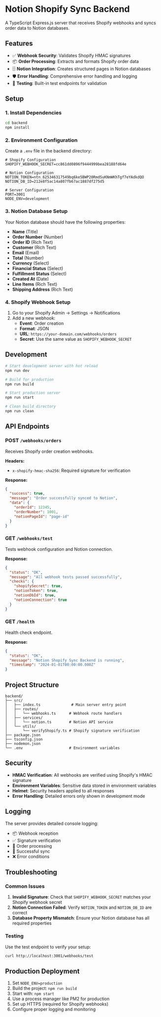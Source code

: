 # Notion Shopify Sync Backend

A TypeScript Express.js server that receives Shopify webhooks and syncs order data to Notion databases.

## Features

- ✅ **Webhook Security**: Validates Shopify HMAC signatures
- 📦 **Order Processing**: Extracts and formats Shopify order data
- 🗄️ **Notion Integration**: Creates structured pages in Notion databases
- 🛡️ **Error Handling**: Comprehensive error handling and logging
- 🧪 **Testing**: Built-in test endpoints for validation

## Setup

### 1. Install Dependencies

```bash
cd backend
npm install
```

### 2. Environment Configuration

Create a `.env` file in the backend directory:

```env
# Shopify Configuration
SHOPIFY_WEBHOOK_SECRET=cc861dd0896f9444999bea28188fd64e

# Notion Configuration
NOTION_TOKEN=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
NOTION_DB_ID=212e8f5ac14a807fb67ac1887df275d5

# Server Configuration
PORT=3001
NODE_ENV=development
```

### 3. Notion Database Setup

Your Notion database should have the following properties:

- **Name** (Title)
- **Order Number** (Number)
- **Order ID** (Rich Text)
- **Customer** (Rich Text)
- **Email** (Email)
- **Total** (Number)
- **Currency** (Select)
- **Financial Status** (Select)
- **Fulfillment Status** (Select)
- **Created At** (Date)
- **Line Items** (Rich Text)
- **Shipping Address** (Rich Text)

### 4. Shopify Webhook Setup

1. Go to your Shopify Admin → Settings → Notifications
2. Add a new webhook:
   - **Event**: Order creation
   - **Format**: JSON
   - **URL**: `https://your-domain.com/webhooks/orders`
   - **Secret**: Use the same value as `SHOPIFY_WEBHOOK_SECRET`

## Development

```bash
# Start development server with hot reload
npm run dev

# Build for production
npm run build

# Start production server
npm run start

# Clean build directory
npm run clean
```

## API Endpoints

### POST `/webhooks/orders`
Receives Shopify order creation webhooks.

**Headers:**
- `x-shopify-hmac-sha256`: Required signature for verification

**Response:**
```json
{
  "success": true,
  "message": "Order successfully synced to Notion",
  "data": {
    "orderId": 12345,
    "orderNumber": 1001,
    "notionPageId": "page-id"
  }
}
```

### GET `/webhooks/test`
Tests webhook configuration and Notion connection.

**Response:**
```json
{
  "status": "OK",
  "message": "All webhook tests passed successfully",
  "checks": {
    "shopifySecret": true,
    "notionToken": true,
    "notionDbId": true,
    "notionConnection": true
  }
}
```

### GET `/health`
Health check endpoint.

**Response:**
```json
{
  "status": "OK",
  "message": "Notion Shopify Sync Backend is running",
  "timestamp": "2024-01-01T00:00:00.000Z"
}
```

## Project Structure

```
backend/
├── src/
│   ├── index.ts              # Main server entry point
│   ├── routes/
│   │   └── webhooks.ts      # Webhook route handlers
│   ├── services/
│   │   └── notion.ts        # Notion API service
│   └── utils/
│       └── verifyShopify.ts # Shopify signature verification
├── package.json
├── tsconfig.json
├── nodemon.json
└── .env                     # Environment variables
```

## Security

- **HMAC Verification**: All webhooks are verified using Shopify's HMAC signature
- **Environment Variables**: Sensitive data stored in environment variables
- **Helmet**: Security headers applied to all responses
- **Error Handling**: Detailed errors only shown in development mode

## Logging

The server provides detailed console logging:
- 📦 Webhook reception
- ✅ Signature verification
- 📝 Order processing
- 🎉 Successful sync
- ❌ Error conditions

## Troubleshooting

### Common Issues

1. **Invalid Signature**: Check that `SHOPIFY_WEBHOOK_SECRET` matches your Shopify webhook secret
2. **Notion Connection Failed**: Verify `NOTION_TOKEN` and `NOTION_DB_ID` are correct
3. **Database Property Mismatch**: Ensure your Notion database has all required properties

### Testing

Use the test endpoint to verify your setup:

```bash
curl http://localhost:3001/webhooks/test
```

## Production Deployment

1. Set `NODE_ENV=production`
2. Build the project: `npm run build`
3. Start with: `npm start`
4. Use a process manager like PM2 for production
5. Set up HTTPS (required for Shopify webhooks)
6. Configure proper logging and monitoring 
